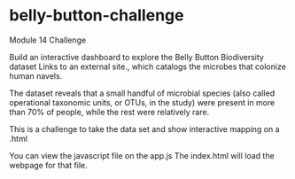 # belly-button-challenge
Module 14 Challenge

Build an interactive dashboard to explore the Belly Button Biodiversity dataset Links to an external site., which catalogs the microbes that colonize human navels.

The dataset reveals that a small handful of microbial species (also called operational taxonomic units, or OTUs, in the study) were present in more than 70% of people, while the rest were relatively rare.

This is a challenge to take the data set and show interactive mapping on a .html

You can view the javascript file on the app.js
The index.html will load the webpage for that file. 

